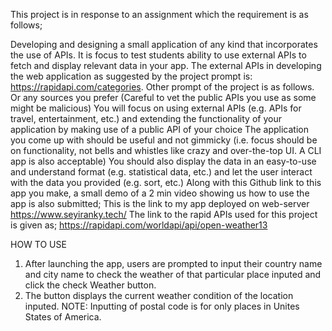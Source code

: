This project is in response to an assignment which the requirement is as follows;

Developing and designing a small application of any kind that incorporates the use of APIs.
It is focus to test students ability to use external APIs to fetch and display relevant data in your app.
The external APIs in developing the web application as suggested by the project prompt is: https://rapidapi.com/categories. Other prompt of the project is as follows. Or any sources you prefer (Careful to vet the public APIs you use as some might be malicious) You will focus on using external APIs (e.g. APIs for travel, entertainment, etc.) and extending the functionality of your application by making use of a public API of your choice The application you come up with should be useful and not gimmicky (i.e. focus should be on functionality, not bells and whistles like crazy and over-the-top UI. A CLI app is also acceptable) You should also display the data in an easy-to-use and understand format (e.g. statistical data, etc.) and let the user interact with the data you provided (e.g. sort, etc.) Along with this Github link to this app you make, a small demo of a 2 min video showing us how to use the app is also submitted;
This is the link to my app deployed on web-server https://www.seyiranky.tech/
The link to the rapid APIs used for this project is given as; https://rapidapi.com/worldapi/api/open-weather13

HOW TO USE
1. After launching the app, users are prompted to input their country name and city name to check the weather of that particular place inputed and click the check Weather button.
2. The button displays the current weather condition of the location inputed.
NOTE: Inputting of postal code is for only places in Unites States of America.
